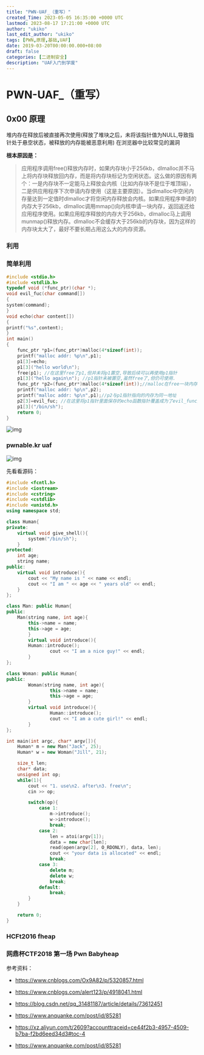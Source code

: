 ```yaml
---
title: "PWN-UAF_（重写）"
created_Time: 2023-05-05 16:35:00 +0000 UTC
lastmod: 2023-08-17 17:21:00 +0000 UTC
author: "ukiko"
last_edit_author: "ukiko"
tags: [PWN,原理,基础,UAF]
date: 2019-03-20T00:00:00.000+08:00
draft: false
categories: [二进制安全]
description: "UAF入门到学废"
---
```


# PWN-UAF_（重写）

## 0x00 原理

堆内存在释放后被直接再次使用(释放了堆块之后，未将该指针值为NULL,导致指针处于悬空状态，被释放的内存能被恶意利用) 在浏览器中比较常见的漏洞

**根本原因是：**

> 应用程序调用free()释放内存时，如果内存块小于256kb，dlmalloc并不马上将内存块释放回内存，而是将内存块标记为空闲状态。这么做的原因有两个：一是内存块不一定能马上释放会内核（比如内存块不是位于堆顶端），二是供应用程序下次申请内存使用（这是主要原因）。当dlmalloc中空闲内存量达到一定值时dlmalloc才将空闲内存释放会内核。如果应用程序申请的内存大于256kb，dlmalloc调用mmap()向内核申请一块内存，返回返还给应用程序使用。如果应用程序释放的内存大于256kb，dlmalloc马上调用munmap()释放内存。dlmalloc不会缓存大于256kb的内存块，因为这样的内存块太大了，最好不要长期占用这么大的内存资源。

### 利用

### 简单利用

```c
#include <stdio.h>
#include <stdlib.h>
typedef void (*func_ptr)(char *);
void evil_fuc(char command[])
{
system(command);
}
void echo(char content[])
{
printf("%s",content);
}
int main()
{
    func_ptr *p1=(func_ptr*)malloc(4*sizeof(int));
    printf("malloc addr: %p\n",p1);
    p1[3]=echo;
    p1[3]("hello world\n");
    free(p1); //在这里free了p1,但并未将p1置空,导致后续可以再使用p1指针
    p1[3]("hello again\n"); //p1指针未被置空,虽然free了,但仍可使用.
    func_ptr *p2=(func_ptr*)malloc(4*sizeof(int));//malloc在free一块内存后,再次申请同样大小的指针会把刚刚释放的内存分配出来.
    printf("malloc addr: %p\n",p2);
    printf("malloc addr: %p\n",p1);//p2与p1指针指向的内存为同一地址
    p2[3]=evil_fuc; //在这里将p1指针里面保存的echo函数指针覆盖成为了evil_func指针.
    p1[3]("/bin/sh");
    return 0;
}
```

![img](http://my-md-1253484710.coscd.myqcloud.com/20180912215411.png)

### pwnable.kr uaf

![img](http://my-md-1253484710.coscd.myqcloud.com/20180912220453.png)

先看看源码：

```c++
#include <fcntl.h>
#include <iostream> 
#include <cstring>
#include <cstdlib>
#include <unistd.h>
using namespace std;

class Human{
private:
    virtual void give_shell(){
        system("/bin/sh");
    }
protected:
    int age;
    string name;
public:
    virtual void introduce(){
        cout << "My name is " << name << endl;
        cout << "I am " << age << " years old" << endl;
    }
};

class Man: public Human{
public:
    Man(string name, int age){
        this->name = name;
        this->age = age;
        }
        virtual void introduce(){
        Human::introduce();
                cout << "I am a nice guy!" << endl;
        }
};

class Woman: public Human{
public:
        Woman(string name, int age){
                this->name = name;
                this->age = age;
        }
        virtual void introduce(){
                Human::introduce();
                cout << "I am a cute girl!" << endl;
        }
};

int main(int argc, char* argv[]){
    Human* m = new Man("Jack", 25);
    Human* w = new Woman("Jill", 21);

    size_t len;
    char* data;
    unsigned int op;
    while(1){
        cout << "1. use\n2. after\n3. free\n";
        cin >> op;

        switch(op){
            case 1:
                m->introduce();
                w->introduce();
                break;
            case 2:
                len = atoi(argv[1]);
                data = new char[len];
                read(open(argv[2], O_RDONLY), data, len);
                cout << "your data is allocated" << endl;
                break;
            case 3:
                delete m;
                delete w;
                break;
            default:
                break;
        }
    }

    return 0;    
}
```

### HCFt2016 fheap

### 网鼎杯CTF2018 第一场 Pwn Babyheap

参考资料：

- https://www.cnblogs.com/Ox9A82/p/5320857.html

- https://www.cnblogs.com/alert123/p/4918041.html

- https://blog.csdn.net/qq_31481187/article/details/73612451

- https://www.anquanke.com/post/id/85281

- https://xz.aliyun.com/t/2609?accounttraceid=ce44f2b3-4957-4509-b7ba-f2bd6eed34d3#toc-4

- https://www.anquanke.com/post/id/85281

